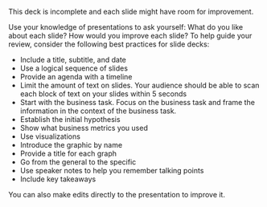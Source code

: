 
This deck is incomplete and each slide might have room for improvement.

Use your knowledge of presentations to ask yourself: What do you like about each slide? How would you improve each slide? To help guide your review, consider the following best practices for slide decks:

-   Include a title, subtitle, and date
-   Use a logical sequence of slides
-   Provide an agenda with a timeline
-   Limit the amount of text on slides. Your audience should be able to scan each block of text on your slides within 5 seconds
-   Start with the business task. Focus on the business task and frame the information in the context of the business task.
-   Establish the initial hypothesis
-   Show what business metrics you used
-   Use visualizations
-   Introduce the graphic by name
-   Provide a title for each graph
-   Go from the general to the specific
-   Use speaker notes to help you remember talking points
-   Include key takeaways

You can also make edits directly to the presentation to improve it.